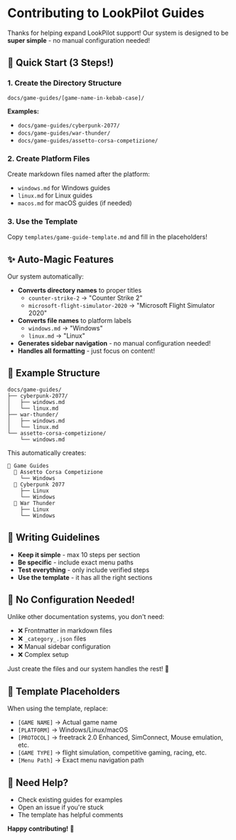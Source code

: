 # Contributing to LookPilot Guides

Thanks for helping expand LookPilot support! Our system is designed to be **super simple** - no manual configuration needed!

## 🚀 Quick Start (3 Steps!)

### 1. Create the Directory Structure
```
docs/game-guides/[game-name-in-kebab-case]/
```

**Examples:**
- `docs/game-guides/cyberpunk-2077/`
- `docs/game-guides/war-thunder/`
- `docs/game-guides/assetto-corsa-competizione/`

### 2. Create Platform Files
Create markdown files named after the platform:
- `windows.md` for Windows guides
- `linux.md` for Linux guides
- `macos.md` for macOS guides (if needed)

### 3. Use the Template
Copy `templates/game-guide-template.md` and fill in the placeholders!

## ✨ Auto-Magic Features

Our system automatically:
- **Converts directory names** to proper titles
  - `counter-strike-2` → "Counter Strike 2"
  - `microsoft-flight-simulator-2020` → "Microsoft Flight Simulator 2020"
- **Converts file names** to platform labels
  - `windows.md` → "Windows"
  - `linux.md` → "Linux"
- **Generates sidebar navigation** - no manual configuration needed!
- **Handles all formatting** - just focus on content!

## 📁 Example Structure

```
docs/game-guides/
├── cyberpunk-2077/
│   ├── windows.md
│   └── linux.md
├── war-thunder/
│   ├── windows.md
│   └── linux.md
└── assetto-corsa-competizione/
    └── windows.md
```

This automatically creates:
```
📁 Game Guides
  📁 Assetto Corsa Competizione
    └── Windows
  📁 Cyberpunk 2077
    ├── Linux
    └── Windows  
  📁 War Thunder
    ├── Linux
    └── Windows
```

## 🎯 Writing Guidelines

- **Keep it simple** - max 10 steps per section
- **Be specific** - include exact menu paths
- **Test everything** - only include verified steps
- **Use the template** - it has all the right sections

## 🔧 No Configuration Needed!

Unlike other documentation systems, you don't need:
- ❌ Frontmatter in markdown files
- ❌ `_category_.json` files
- ❌ Manual sidebar configuration
- ❌ Complex setup

Just create the files and our system handles the rest! 🎉

## 📝 Template Placeholders

When using the template, replace:
- `[GAME NAME]` → Actual game name
- `[PLATFORM]` → Windows/Linux/macOS
- `[PROTOCOL]` → freetrack 2.0 Enhanced, SimConnect, Mouse emulation, etc.
- `[GAME TYPE]` → flight simulation, competitive gaming, racing, etc.
- `[Menu Path]` → Exact menu navigation path

## 🤝 Need Help?

- Check existing guides for examples
- Open an issue if you're stuck
- The template has helpful comments

**Happy contributing!** 🚀 